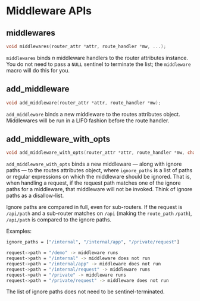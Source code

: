 # Middleware APIs

## middlewares

```c
void middlewares(router_attr *attr, route_handler *mw, ...);
```

`middlewares` binds *n* middleware handlers to the router attributes instance.
You do not need to pass a `NULL` sentinel to terminate the list; the `middleware` macro
will do this for you.

<!-- TODO: examples in reference -->

## add_middleware

```c
void add_middleware(router_attr *attr, route_handler *mw);
```

`add_middleware` binds a new middleware to the routes attributes object. Middlewares will be run in a LIFO fashion before the route handler.

## add_middleware_with_opts

```c
void add_middleware_with_opts(router_attr *attr, route_handler *mw, char *ignore_path, ...);
```

`add_middleware_with_opts` binds a new middleware — along with ignore
paths — to the routes attributes object, where `ignore_paths` is a list of paths or regular expressions on which the middleware should be ignored.
That is, when handling a request, if the request path matches one of the ignore paths for a middleware, that
middleware will not be invoked. Think of ignore paths as a disallow-list.

Ignore paths are compared in full, even for sub-routers. If the request is
`/api/path` and a sub-router matches on `/api` (making the `route_path` `/path`),
`/api/path` is compared to the ignore paths.

Examples:

```sh
ignore_paths = ["/internal", "/internal/app", "/private/request"]

request->path = "/demo" -> middleware runs
request->path = "/internal" -> middleware does not run
request->path = "/internal/app" -> middleware does not run
request->path = "/internal/request" -> middleware runs
request->path = "/private" -> middleware runs
request->path = "/private/request" -> middleware does not run
```

The list of ignore paths does not need to be sentinel-terminated.
